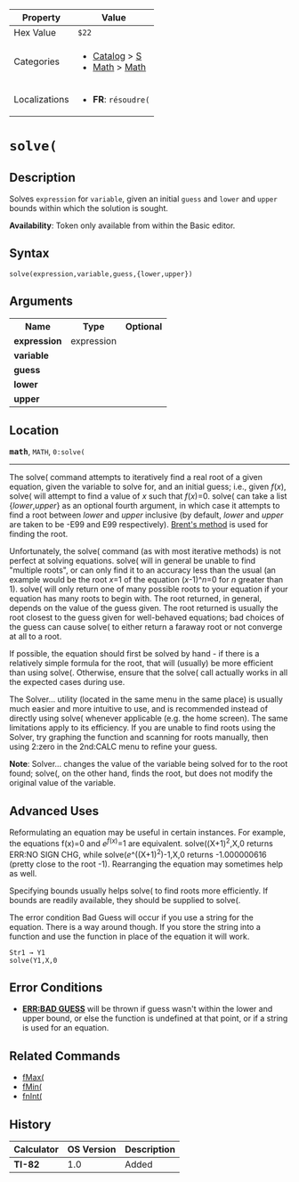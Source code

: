| Property      | Value |
|---------------|-------|
| Hex Value     | `$22`|
| Categories    | <ul><li>[Catalog](<../categories/Catalog.md>) > [S](<../categories/Catalog.md#S>)</li><li>[Math](<../categories/Math.md>) > [Math](<../categories/Math.md#Math>)</li></ul> |
| Localizations | <ul><li><b>FR</b>: `résoudre(`</li></ul> |

# `solve(`

## Description
Solves `expression` for `variable`, given an initial `guess` and `lower` and `upper` bounds within which the solution is sought.


<b>Availability</b>: Token only available from within the Basic editor.

## Syntax
`solve(expression,variable,guess,{lower,upper})`

## Arguments
<table>
<tr><th>Name</th><th>Type</th><th>Optional</th></tr>

<tr><td><b>expression</b></td><td>expression</td><td></td></tr>

<tr><td><b>variable</b></td><td></td><td></td></tr>

<tr><td><b>guess</b></td><td></td><td></td></tr>

<tr><td><b>lower</b></td><td></td><td></td></tr>

<tr><td><b>upper</b></td><td></td><td></td></tr>

</table>

## Location
<tt><kbd><b>math</b></kbd></tt>, `MATH`, `0:solve(`
<hr>

The solve( command attempts to iteratively find a real root of a given equation, given the variable to solve for, and an initial guess; i.e., given _f_(_x_), solve( will attempt to find a value of _x_ such that _f_(_x_)=0. solve( can take a list {_lower_,_upper_} as an optional fourth argument, in which case it attempts to find a root between _lower_ and _upper_ inclusive (by default, _lower_ and _upper_ are taken to be -E99 and E99 respectively). [Brent's method](https://mathworld.wolfram.com/BrentsMethod.html) is used for finding the root.

Unfortunately, the solve( command (as with most iterative methods) is not perfect at solving equations. solve( will in general be unable to find "multiple roots", or can only find it to an accuracy less than the usual (an example would be the root _x_=1 of the equation (_x_-1)^_n_=0 for _n_ greater than 1). solve( will only return one of many possible roots to your equation if your equation has many roots to begin with. The root returned, in general, depends on the value of the guess given. The root returned is usually the root closest to the guess given for well-behaved equations; bad choices of the guess can cause solve( to either return a faraway root or not converge at all to a root.

If possible, the equation should first be solved by hand - if there is a relatively simple formula for the root, that will (usually) be more efficient than using solve(. Otherwise, ensure that the solve( call actually works in all the expected cases during use.

The Solver… utility (located in the same menu in the same place) is usually much easier and more intuitive to use, and is recommended instead of directly using solve( whenever applicable (e.g. the home screen). The same limitations apply to its efficiency. If you are unable to find roots using the Solver, try graphing the function and scanning for roots manually, then using 2:zero in the 2nd:CALC menu to refine your guess.

**Note**: Solver… changes the value of the variable being solved for to the root found; solve(, on the other hand, finds the root, but does not modify the original value of the variable.

## Advanced Uses

Reformulating an equation may be useful in certain instances. For example, the equations f(x)=0 and _e_<sup><em>f</em>(<em>x</em>)</sup>=1 are equivalent. solve((X+1)<sup>2</sup>,X,0 returns ERR:NO SIGN CHG, while solve(_e_^((X+1)<sup>2</sup>)-1,X,0 returns -1.000000616 (pretty close to the root -1). Rearranging the equation may sometimes help as well.

Specifying bounds usually helps solve( to find roots more efficiently. If bounds are readily available, they should be supplied to solve(.

The error condition Bad Guess will occur if you use a string for the equation. There is a way around though. If you store the string into a function and use the function in place of the equation it will work.

```ti-basic
Str1 → Y1
solve(Y1,X,0
```

## Error Conditions

*   **[ERR:BAD GUESS](/errors#badguess)** will be thrown if guess wasn't within the lower and upper bound, or else the function is undefined at that point, or if a string is used for an equation.

## Related Commands

*   [fMax(](/fmax)
*   [fMin(](/fmin)
*   [fnInt(](/fnint)

## History
| Calculator | OS Version | Description |
|------------|------------|-------------|
| <b>TI-82</b> | 1.0 | Added |


